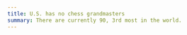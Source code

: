 ```yaml
---
title: U.S. has no chess grandmasters
summary: There are currently 90, 3rd most in the world.
---
```

